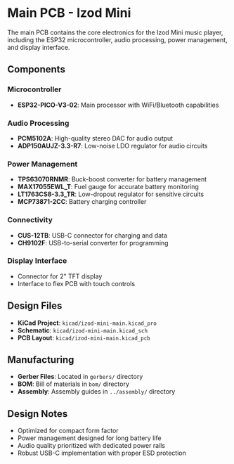 # Main PCB - Izod Mini

The main PCB contains the core electronics for the Izod Mini music player, including the ESP32 microcontroller, audio processing, power management, and display interface.

## Components

### Microcontroller
- **ESP32-PICO-V3-02**: Main processor with WiFi/Bluetooth capabilities

### Audio Processing
- **PCM5102A**: High-quality stereo DAC for audio output
- **ADP150AUJZ-3.3-R7**: Low-noise LDO regulator for audio circuits

### Power Management
- **TPS63070RNMR**: Buck-boost converter for battery management
- **MAX17055EWL_T**: Fuel gauge for accurate battery monitoring
- **LT1763CS8-3.3_TR**: Low-dropout regulator for sensitive circuits
- **MCP73871-2CC**: Battery charging controller

### Connectivity
- **CUS-12TB**: USB-C connector for charging and data
- **CH9102F**: USB-to-serial converter for programming

### Display Interface
- Connector for 2" TFT display
- Interface to flex PCB with touch controls

## Design Files

- **KiCad Project**: `kicad/izod-mini-main.kicad_pro`
- **Schematic**: `kicad/izod-mini-main.kicad_sch`
- **PCB Layout**: `kicad/izod-mini-main.kicad_pcb`

## Manufacturing

- **Gerber Files**: Located in `gerbers/` directory
- **BOM**: Bill of materials in `bom/` directory
- **Assembly**: Assembly guides in `../assembly/` directory

## Design Notes

- Optimized for compact form factor
- Power management designed for long battery life
- Audio quality prioritized with dedicated power rails
- Robust USB-C implementation with proper ESD protection

